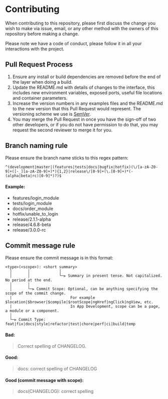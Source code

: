 # Contributing

When contributing to this repository, please first discuss the change you wish to make via issue,
email, or any other method with the owners of this repository before making a change. 

Please note we have a code of conduct, please follow it in all your interactions with the project.

## Pull Request Process

1. Ensure any install or build dependencies are removed before the end of the layer when doing a 
   build.
2. Update the README.md with details of changes to the interface, this includes new environment 
   variables, exposed ports, useful file locations and container parameters.
3. Increase the version numbers in any examples files and the README.md to the new version that this
   Pull Request would represent. The versioning scheme we use is [SemVer](http://semver.org/).
4. You may merge the Pull Request in once you have the sign-off of two other developers, or if you 
   do not have permission to do that, you may request the second reviewer to merge it for you.
   
## Branch naming rule

Please ensure the branch name sticks to this regex pattern:

```
^(development|master|(features|tests|docs|bugfix|hotfix)(\/[a-zA-Z0-9]+([-_][a-zA-Z0-9]+)*){1,2}|release\/[0-9]+(\.[0-9]+)*(-(alpha|beta|rc)[0-9]*)?)$
```

#### Example:
- features/login_module
- tests/login_module
- docs/order_module
- hotfix/unable_to_login
- release/2.1.1-alpha
- release/4.6.8-beta
- release/3.0.0-rc

## Commit message rule

Please ensure the commit message is in this format:

```
<type>(<scope>): <short summary>
  │       │             │
  │       │             └─⫸ Summary in present tense. Not capitalized. No period at the end.
  │       │
  │       └─⫸ Commit Scope: Optional, can be anything specifying the scope of the commit change.
  |                          For example $location|$browser|$compile|$rootScope|ngHref|ngClick|ngView, etc.
  |                          In App Development, scope can be a page, a module or a component.
  │
  └─⫸ Commit Type: feat|fix|docs|style|refactor|test|chore|perf|ci|build|temp
```

#### Bad:

> Correct spelling of CHANGELOG.

#### Good:

> docs: correct spelling of CHANGELOG

#### Good (commit message with scope):

> docs(CHANGELOG): correct spelling
